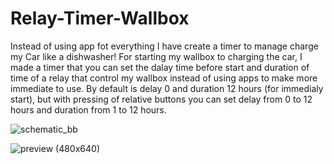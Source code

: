 # Relay-Timer-Wallbox
Instead of using app fot everything I have create a timer to manage charge my Car like a dishwasher!
For starting my wallbox to charging the car, I made a timer that you can set the dalay time before start and duration of time of a relay that control my wallbox instead of using apps to make more immediate to use.
By default is delay 0 and duration 12 hours (for immedialy start), but with pressing of relative buttons you can set delay from 0 to 12 hours and duration from 1 to 12 hours.

![schematic_bb](https://github.com/studiociodo/Relay-Timer-Wallbox/assets/150088592/cbcc0532-21f2-492b-ab1f-0ebdccbef33c)

![preview (480x640)](https://github.com/studiociodo/Relay-Timer-Wallbox/assets/150088592/c979d504-9dd3-42d6-9604-0c6ec2e4f337)
